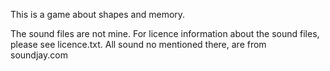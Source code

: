 This is a game about shapes and memory.

The sound files are not mine. For licence information about the sound files, please see licence.txt. All sound no mentioned there, are from soundjay.com
